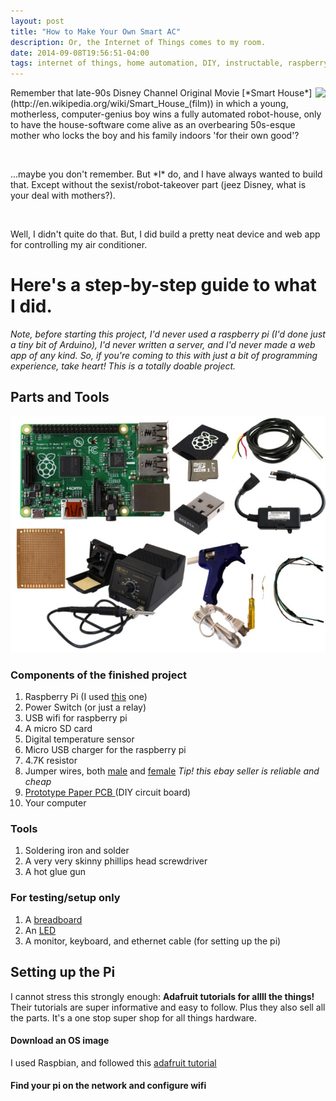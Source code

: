 ```yaml
---
layout: post
title: "How to Make Your Own Smart AC"
description: Or, the Internet of Things comes to my room. 
date: 2014-09-08T19:56:51-04:00
tags: internet of things, home automation, DIY, instructable, raspberry pi, flask
---
```


<img align="right" src="http://techli.com/wp-content/uploads/2011/10/415.jpeg">
Remember that late-90s Disney Channel Original Movie [*Smart House*](http://en.wikipedia.org/wiki/Smart_House_(film)) in which a young, motherless, computer-genius boy wins a fully automated robot-house, only to have the house-software come alive as an overbearing 50s-esque mother who locks the boy and his family indoors 'for their own good'? 
<p><br /></p>
...maybe you don't remember. But *I* do, and I have always wanted to build that. Except without the sexist/robot-takeover part (jeez Disney, what is your deal with mothers?).

<p><br /></p>
<!-- <p><br /></p>  -->

Well, I didn't quite do that. But, I did build a pretty neat device and web app for controlling my air conditioner. 
<!-- <p><br /></p> -->
<!-- how to phrase?? -->

# Here's a step-by-step guide to what I did.
*Note, before starting this project, I'd never used a raspberry pi (I'd done just a tiny bit of Arduino), I'd never written a server, and I'd never made a web app of any kind. So, if you're coming to this with just a bit of programming experience, take heart! This is a totally doable project.*

## Parts and Tools

![toolkit](../images/ac_project_toolkit.jpg)

### Components of the finished project
1. Raspberry Pi (I used [this](https://www.adafruit.com/products/1914) one)
1. Power Switch (or just a relay)
1. USB wifi for raspberry pi
1. A micro SD card
1. Digital temperature sensor
1. Micro USB charger for the raspberry pi
1. 4.7K resistor
1. Jumper wires, both [male](http://www.ebay.com/itm/40-Pin-20cm-Dupont-Wire-Connector-Cable-2-54mm-Male-to-Male-1P-1P-For-Arduino-/221455439425?ssPageName=ADME:X:RTQ:US:1123) and [female](http://www.ebay.com/itm/Dupont-Wire-20cm-Cable-Line-Color-40P-40P-Test-Lines-Connector-/221402540531)
  *Tip! this ebay seller is reliable and cheap*
1. [Prototype Paper PCB ](http://www.ebay.com/itm/10pcs-DIY-Prototype-Paper-PCB-Universal-Experiment-Matrix-Circuit-Board-5-x-7cm-/221542018120]) (DIY circuit board)
1. Your computer

### Tools
1. Soldering iron and solder
1. A very very skinny phillips head screwdriver
1. A hot glue gun

### For testing/setup only
1. A [breadboard](https://www.adafruit.com/products/64)
1. An [LED](https://www.sparkfun.com/products/9590)
1. A monitor, keyboard, and ethernet cable (for setting up the pi)

## Setting up the Pi
I cannot stress this strongly enough: __Adafruit tutorials for allll the things!__ Their tutorials are super informative and easy to follow. Plus they also sell all the parts. It's a one stop super shop for all things hardware.

#### Download an OS image 
I used Raspbian, and followed this [adafruit tutorial](https://learn.adafruit.com/adafruit-raspberry-pi-lesson-1-preparing-and-sd-card-for-your-raspberry-pi/downloading-an-image)

#### Find your pi on the network and configure wifi
